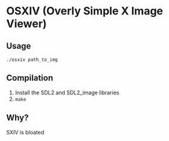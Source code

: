 #  OSXIV  (Overly  Simple  X  Image  Viewer)
## Usage
```
./osxiv path_to_img
```

## Compilation
1. Install the SDL2 and SDL2_image libraries
2. ```make```

## Why?
SXIV is bloated
